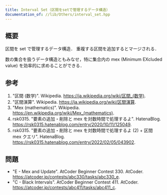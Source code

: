 ```yaml
---
title: Interval Set（区間をsetで管理するデータ構造）
documentation_of: //lib/Others/interval_set.hpp
---
```



## 概要

区間を set で管理するデータ構造．
重複する区間を追加するとマージされる．

数の集合を扱うデータ構造ともみなせ，特に集合内の mex (Minimum EXcluded value) を効率的に求めることができる．


## 参考

1. "区間 (数学)". Wikipedia. <https://ja.wikipedia.org/wiki/区間_(数学)>.
1. "区間演算". Wikipedia. <https://ja.wikipedia.org/wiki/区間演算>.
1. "Mex (mathematics)". Wikipedia. <https://en.wikipedia.org/wiki/Mex_(mathematics)>.
1. rsk0315. "要素の追加・削除と mex を対数時間で処理するよ". HatenaBlog. <https://rsk0315.hatenablog.com/entry/2020/10/11/125049>.
1. rsk0315. "要素の追加・削除と mex を対数時間で処理するよ (2) + 区間 mex クエリ". HatenaBlog. <https://rsk0315.hatenablog.com/entry/2022/02/05/043902>.


## 問題

- "E - Mex and Update". AtCoder Beginner Contest 330. AtCoder. <https://atcoder.jp/contests/abc330/tasks/abc330_e>.
- "C - Black Intervals". AtCoder Beginner Contest 411. AtCoder. <https://atcoder.jp/contests/abc411/tasks/abc411_c>.
